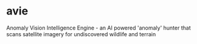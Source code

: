 # avie
Anomaly Vision Intelligence Engine - an AI powered 'anomaly' hunter that scans satellite imagery for undiscovered wildlife and terrain 
